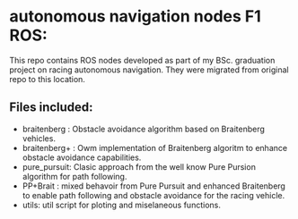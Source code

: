 # autonomous navigation nodes F1 ROS:
This repo contains ROS nodes developed as part of my BSc. graduation project on racing autonomous navigation. They were migrated from original repo to this location.

## Files included:
 -  braitenberg : Obstacle avoidance algorithm based on Braitenberg vehicles.
 -  braitenberg+ : Owm implementation of Braitenberg algoritm to enhance obstacle avoidance capabilities.
 -  pure_pursuit: Clasic approach from the well know Pure Pursion algorithm for path following.
 -  PP+Brait : mixed behavoir from Pure Pursuit and enhanced Braitenberg to enable path following and obstacle avoidance for the racing vehicle.
 -  utils: util script for ploting and miselaneous functions.
